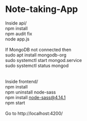 # Note-taking-App

Inside api/<br>
npm install<br>
npm audit fix<br>
node app.js<br>
<br>
If MongoDB not connected then<br>
sudo apt install mongodb-org<br>
sudo systemctl start mongod.service<br>
sudo systemctl status mongod<br>
<br>
<br>
Inside frontend/<br>
npm install<br>
npm uninstall node-sass<br>
npm install node-sass@4.14.1<br>
npm start<br>
<br>
Go to http://localhost:4200/<br>
